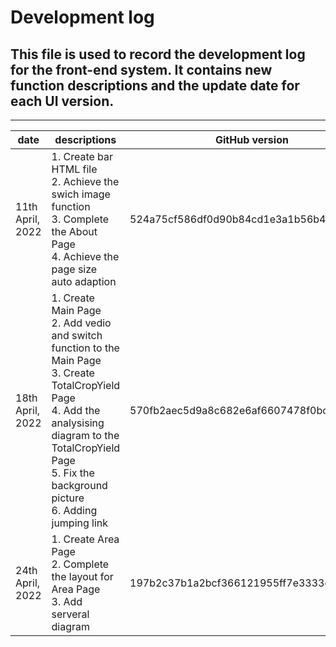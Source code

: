 # Development log
## This file is used to record the development log for the front-end system. It contains new function descriptions and the update date for each UI version.

---  

| date             | descriptions                                                                                                                                                                                                                                     |GitHub version| Others |
|------------------|--------------------------------------------------------------------------------------------------------------------------------------------------------------------------------------------------------------------------------------------------|----|--------|
| 11th April, 2022 | 1. Create bar HTML file  <br/>2. Achieve the swich image function  <br/> 3. Complete the About Page  <br/> 4. Achieve the page size auto adaption                                                                                                |524a75cf586df0d90b84cd1e3a1b56b4492df97b|
| 18th April, 2022 | 1. Create Main Page  <br/>2. Add vedio and switch function to the Main Page  <br/>3. Create TotalCropYield Page  <br/>4. Add the analysising diagram to the TotalCropYield Page  <br/>5. Fix the background picture  <br/>6. Adding jumping link |570fb2aec5d9a8c682e6af6607478f0bcbca5f48|
| 24th April, 2022 | 1. Create Area Page  <br/>2. Complete the layout for Area Page  <br/>3. Add serveral diagram                                                                                                                                                     |197b2c37b1a2bcf366121955ff7e3333ed0eafec|
